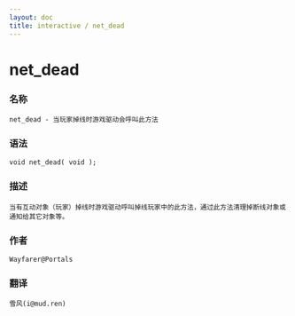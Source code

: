 ```yaml
---
layout: doc
title: interactive / net_dead
---
```

# net_dead

### 名称

    net_dead - 当玩家掉线时游戏驱动会呼叫此方法

### 语法

    void net_dead( void );

### 描述

    当有互动对象（玩家）掉线时游戏驱动呼叫掉线玩家中的此方法，通过此方法清理掉断线对象或通知给其它对象等。

### 作者

    Wayfarer@Portals

### 翻译 ###

    雪风(i@mud.ren)
